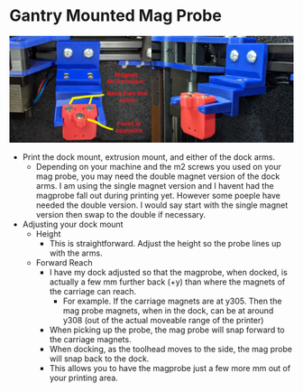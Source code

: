
Gantry Mounted Mag Probe
============
<img src="../../../images/magprobe_gantry_mount_front.jpg" height=50% width=50%><img src="../../../images/magprobe_gantry_mount_side.jpg" height=50% width=50%>

- Print the dock mount, extrusion mount, and either of the dock arms.
  - Depending on your machine and the m2 screws you used on your mag probe, you may need the double magnet version of the dock arms.  I am using the single magnet version and I havent had the magprobe fall out during printing yet.  However some poeple have needed the double version.  I would say start with the single magnet version then swap to the double if necessary.
- Adjusting your dock mount
  - Height
    - This is straightforward. Adjust the height so the probe lines up with the arms.
  - Forward Reach 
    - I have my dock adjusted so that the magprobe, when docked, is actually a few mm further back (+y) than where the magnets of the carriage can reach.  
      - For example.  If the carriage magnets are at y305.  Then the mag probe magnets, when in the dock, can be at around y308 (out of the actual moveable range of the printer)
    - When picking up the probe, the mag probe will snap forward to the carriage magnets.  
    - When docking, as the toolhead moves to the side, the mag probe will snap back to the dock.  
    - This allows you to have the magprobe just a few more mm out of your printing area.  


